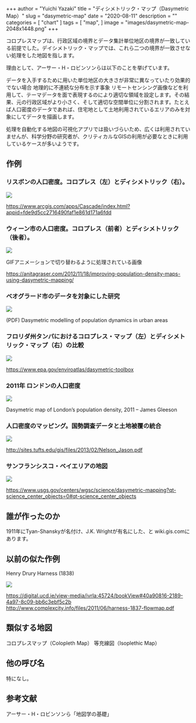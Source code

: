 +++
author = "Yuichi Yazaki"
title = "ディシメトリック・マップ（Dasymetric Map）"
slug = "dasymetric-map"
date = "2020-08-11"
description = ""
categories = [
    "chart"
]
tags = [
    "map",
]
image = "images/dasymetric-map-2048x1448.png"
+++

コロプレスマップは、行政区域の境界とデータ集計単位地区の境界が一致している前提でした。デイシメトリック・マップでは、これら二つの境界が一致させない処理をした地図を指します。

<!--more-->

理由として、アーサー・H・ロビンソンらは以下のことを挙げています。

データを入手するために用いた単位地区の大きさが非常に異なっていたり効果的でない場合
地理的に不連続な分布を示す事象
リモートセンシング画像などを利用して、テーマデータを面で表現するのにより適切な領域を設定します。その結果、元の行政区域がより小さく、そして適切な空間単位に分割されます。たとえば人口密度のデータであれば、住宅地として土地利用されているエリアのみを対象にしてデータを描画します。

処理を自動化する地図の可視化アプリでは扱いづらいため、広くは利用されていませんが、科学分野の研究者が、クリティカルなGISの利用が必要なときに利用しているケースが多いようです。

## 作例

### リスボンの人口密度。コロプレス（左）とディシメトリック（右）。

![](images/Choroplet-map-left-and-dasymetric-map-right-depicting-population-density-for-the-year_W640-1.jpg)

https://www.arcgis.com/apps/Cascade/index.html?appid=fde9d5cc2716490faf1e861d171a6fdd

### ウィーン市の人口密度。コロプレス（前者）とディシメトリック（後者）。

![](images/dasy2.gif)

GIFアニメーションで切り替わるように処理されている画像

https://anitagraser.com/2012/11/18/improving-population-density-maps-using-dasymetric-mapping/

### ベオグラード市のデータを対象にした研究

![](images/Choroplet-map-left-and-dasymetric-map-right-depicting-population-density-for-the-year_W640-1.jpg)

(PDF) Dasymetric modelling of population dynamics in urban areas

### フロリダ州タンパにおけるコロプレス・マップ（左）とディシメトリック・マップ（右）の比較

![](images/dasymetric_728x210.jpg)

https://www.epa.gov/enviroatlas/dasymetric-toolbox

### 2011年 ロンドンの人口密度

![](images/dasymetric-map-2048x1448.png)

Dasymetric map of London’s population density, 2011 – James Gleeson

### 人口密度のマッピング。国勢調査データと土地被覆の統合

![](images/1_uGOsR0fQZHP1B1PNnHbb6A.png)

http://sites.tufts.edu/gis/files/2013/02/Nelson_Jason.pdf

### サンフランシスコ・ベイエリアの地図

![](images/zoom2_lowres.jpg)

https://www.usgs.gov/centers/wgsc/science/dasymetric-mapping?qt-science_center_objects=0#qt-science_center_objects

## 誰が作ったのか

1911年にTyan-Shanskyが名付け、J.K. Wrightが有名にした、と wiki.gis.comにあります。

## 以前の似た作例
Henry Drury Harness (1838)

![](images/1PWcStPNYxUMp8Q5gakALng.png)

https://digital.ucd.ie/view-media/ivrla:45724/bookView#40a90816-2189-4a97-8c09-bb6c3ebf5c2b http://www.complexcity.info/files/2011/06/harness-1837-flowmap.pdf

## 類似する地図

コロプレスマップ（Colopleth Map）
等充線図（Isoplethic Map）

## 他の呼び名
特になし。

## 参考文献
アーサー・H・ロビンソンら「地図学の基礎」

